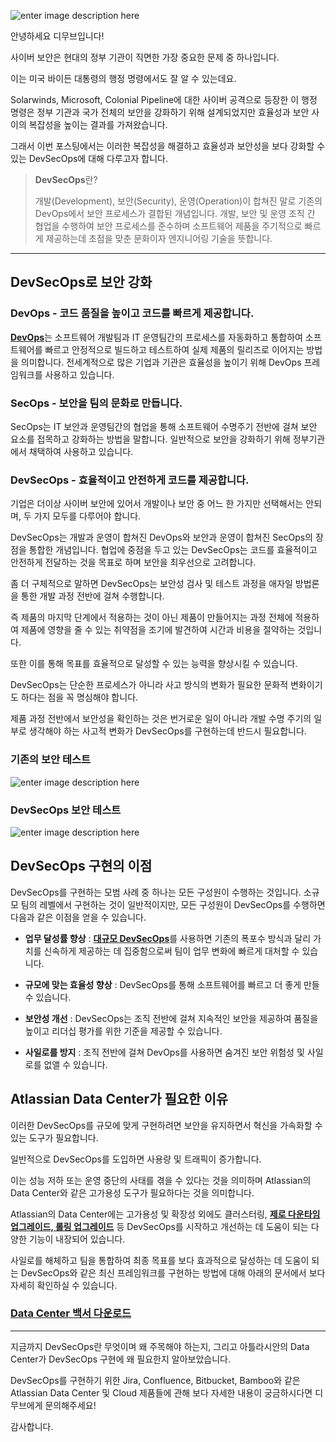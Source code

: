 
![enter image description here](https://i1.wp.com/atlassianblog.wpengine.com/wp-content/uploads/2021/10/image-20211001-175838.png?w=2240&ssl=1)

안녕하세요 디무브입니다!

사이버 보안은 현대의 정부 기관이 직면한 가장 중요한 문제 중 하나입니다.

이는 미국 바이든 대통령의 행정 명령에서도 잘 알 수 있는데요.

Solarwinds, Microsoft, Colonial Pipeline에 대한 사이버 공격으로 등장한 이 행정 명령은 정부 기관과 국가 전체의 보안을 강화하기 위해 설계되었지만 효율성과 보안 사이의 복잡성을 높이는 결과를 가져왔습니다.

  
그래서 이번 포스팅에서는 이러한 복잡성을 해결하고 효율성과 보안성을 보다 강화할 수 있는 DevSecOps에 대해 다루고자 합니다.

> **DevSecOps**란?
> 
> 개발(Development), 보안(Security), 운영(Operation)이 합쳐진 말로 기존의 DevOps에서 보안 프로세스가 결합된 개념입니다. 개발, 보안 및 운영 조직 간 협업을 수행하여 보안 프로세스를 준수하며 소프트웨어 제품을 주기적으로 빠르게 제공하는데 초점을 맞춘 문화이자 엔지니어링 기술을 뜻합니다.

----------

## **DevSecOps로 보안 강화**

### **DevOps** - 코드 품질을 높이고 코드를 빠르게 제공합니다.

[**DevOps**](https://www.atlassian.com/devops "https://www.atlassian.com/devops")는 소프트웨어 개발팀과 IT 운영팀간의 프로세스를 자동화하고 통합하여 소프트웨어를 빠르고 안정적으로 빌드하고 테스트하여 실제 제품의 릴리즈로 이어지는 방법을 의미합니다. 전세계적으로 많은 기업과 기관은 효율성을 높이기 위해 DevOps 프레임워크를 사용하고 있습니다.

### **SecOps - 보안을 팀의 문화로 만듭니다.**

SecOps는 IT 보안과 운영팀간의 협업을 통해 소프트웨어 수명주기 전반에 걸쳐 보안 요소를 접목하고 강화하는 방법을 말합니다. 일반적으로 보안을 강화하기 위해 정부기관에서 채택하여 사용하고 있습니다.

### **DevSecOps - 효율적이고 안전하게 코드를 제공합니다.**

기업은 더이상 사이버 보안에 있어서 개발이나 보안 중 어느 한 가지만 선택해서는 안되며, 두 가지 모두를 다루어야 합니다.

DevSecOps는 개발과 운영이 합쳐진 DevOps와 보안과 운영이 합쳐진 SecOps의 장점을 통합한 개념입니다. 협업에 중점을 두고 있는 DevSecOps는 코드를 효율적이고 안전하게 전달하는 것을 목표로 하며 보안을 최우선으로 고려합니다.

좀 더 구체적으로 말하면 DevSecOps는 보안성 검사 및 테스트 과정을 애자일 방법론을 통한 개발 과정 전반에 걸쳐 수행합니다.

즉 제품의 마지막 단계에서 적용하는 것이 아닌 제품이 만들어지는 과정 전체에 적용하여 제품에 영향을 줄 수 있는 취약점을 조기에 발견하여 시간과 비용을 절약하는 것입니다.

또한 이를 통해 목표를 효율적으로 달성할 수 있는 능력을 향상시킬 수 있습니다.

DevSecOps는 단순한 프로세스가 아니라 사고 방식의 변화가 필요한 문화적 변화이기도 하다는 점을 꼭 명심해야 합니다.

제품 과정 전반에서 보안성을 확인하는 것은 번거로운 일이 아니라 개발 수명 주기의 일부로 생각해야 하는 사고적 변화가 DevSecOps를 구현하는데 반드시 필요합니다.


### **기존의 보안 테스트**
![enter image description here](https://i1.wp.com/atlassianblog.wpengine.com/wp-content/uploads/2021/10/image-20211001-180308.png?resize=768,167&ssl=1)

### **DevSecOps 보안 테스트**
![enter image description here](https://i2.wp.com/atlassianblog.wpengine.com/wp-content/uploads/2021/10/image-20211001-180328.png?resize=768,167&ssl=1)

## **DevSecOps 구현의 이점**

DevSecOps를 구현하는 모범 사례 중 하나는 모든 구성원이 수행하는 것입니다. 소규모 팀의 레벨에서 구현하는 것이 일반적이지만, 모든 구성원이 DevSecOps를 수행하면 다음과 같은 이점을 얻을 수 있습니다.

-   **업무 달성률 향상** : [**대규모 DevSecOps**](https://www.atlassian.com/blog/enterprise/build-a-strategy-for-scale-in-a-high-security-environment "https://www.atlassian.com/blog/enterprise/build-a-strategy-for-scale-in-a-high-security-environment")를 사용하면 기존의 폭포수 방식과 달리 가치를 신속하게 제공하는 데 집중함으로써 팀이 업무 변화에 빠르게 대처할 수 있습니다.
    
-   **규모에 맞는 효율성 향상** : DevSecOps를 통해 소프트웨어를 빠르고 더 좋게 만들 수 있습니다.
    
-   **보안성 개선** : DevSecOps는 조직 전반에 걸쳐 지속적인 보안을 제공하여 품질을 높이고 리더십 평가를 위한 기준을 제공할 수 있습니다.
    
-   **사일로를 방지** :  조직 전반에 걸쳐 DevOps를 사용하면 숨겨진 보안 위험성 및 사일로를 없앨 수 있습니다.
    

## **Atlassian Data Center가 필요한 이유**

이러한 DevSecOps를 규모에 맞게 구현하려면 보안을 유지하면서 혁신을 가속화할 수 있는 도구가 필요합니다.

일반적으로 DevSecOps를 도입하면 사용량 및 트래픽이 증가합니다.

이는 성능 저하 또는 운영 중단의 사태를 겪을 수 있다는 것을 의미하며 Atlassian의 Data Center와 같은 고가용성 도구가 필요하다는 것을 의미합니다.

Atlassian의 Data Center에는 고가용성 및 확장성 외에도 클러스터링, [**제로 다운타임 업그레이드, 롤링 업그레이드**](https://www.atlassian.com/enterprise/data-center/data-center-video-library "https://www.atlassian.com/enterprise/data-center/data-center-video-library") 등 DevSecOps를 시작하고 개선하는 데 도움이 되는 다양한 기능이 내장되어 있습니다.

사일로를 해체하고 팀을 통합하여 최종 목표를 보다 효과적으로 달성하는 데 도움이 되는 DevSecOps와 같은 최신 프레임워크를 구현하는 방법에 대해 아래의 문서에서 보다 자세히 확인하실 수 있습니다.


### [**Data Center 백서 다운로드**](https://www.atlassian.com/enterprise/data-center/bridging-the-gap "https://www.atlassian.com/enterprise/data-center/bridging-the-gap")

---

지금까지 DevSecOps란 무엇이며 왜 주목해야 하는지, 그리고 아틀라시안의 Data Center가 DevSecOps 구현에 왜 필요한지 알아보았습니다.

DevSecOps를 구현하기 위한 Jira, Confluence, Bitbucket, Bamboo와 같은 Atlassian Data Center 및 Cloud 제품들에 관해 보다 자세한 내용이 궁금하시다면 디무브에게 문의해주세요!

감사합니다.
<!--stackedit_data:
eyJoaXN0b3J5IjpbNTE2MTg1OTA3XX0=
-->